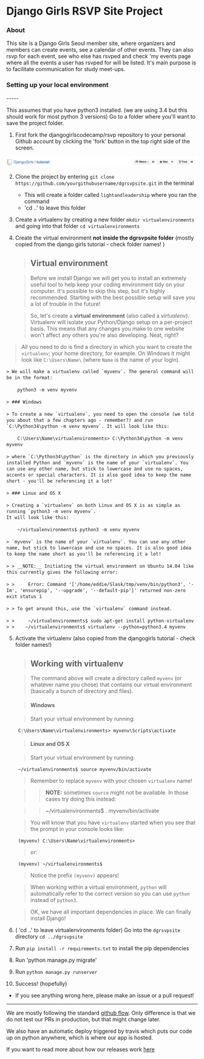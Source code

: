 <h1>Django Girls RSVP Site Project</h1>

<h3>About</h3>
<p>This site is a Django Girls Seoul member site, where organizers and members can create events, see a calendar of other events. They can also rsvp for each event, see who else has rsvped and check 'my events page where all the events a user has rsvped for will be listed. It's main purpose is to facilitate communication for study meet-ups. </h3>

<h3>Setting up your local environment</h3>
-----

<p>This assumes that you have python3 installed. (we are using 3.4 but this should work for most python 3 versions)
Go to a folder where you'll want to save the project folder. </p>

1. First fork the djangogirlscodecamp/rsvp repository to your personal Github account by clicking the 'fork' button in the top right side of the screen. 
<img src="https://github.com/DjangoGirls/tutorial/blob/master/contributing/images/fork.png">

2. Clone the project by entering `git clone https://github.com/yourgithubusername/dgrsvpsite.git` in the terminal
    - This will create a folder called `lightandleadership` where you ran the command
    - 'cd ..' to leave this folder

3. Create a virtualenv by creating a new folder `mkdir virtualenvironments` and going into that folder `cd virtualenvironments` 

4. Create the virtual environment <strong> not inside the dgrsvpsite folder</strong> (mostly copied from the django girls tutorial - check folder names! )
    > ## Virtual environment

    > Before we install Django we will get you to install an extremely useful tool to help keep your coding environment tidy on your computer. It's possible to skip this step, but it's highly recommended. Starting with the best possible setup will save you a lot of trouble in the future!

    > So, let's create a **virtual environment** (also called a *virtualenv*). Virtualenv will isolate your Python/Django setup on a per-project basis. This means that any changes you make to one website won't affect any others you're also developing. Neat, right?
> All you need to do is find a directory in which you want to create the `virtualenv`; your home directory, for example. On Windows it might look like `C:\Users\Name\` (where `Name` is the name of your login).

    > We will make a virtualenv called `myvenv`. The general command will be in the format:

        python3 -m venv myvenv

    > ### Windows

    > To create a new `virtualenv`, you need to open the console (we told you about that a few chapters ago - remember?) and run `C:\Python34\python -m venv myvenv`. It will look like this:

        C:\Users\Name\virtualenvironments> C:\Python34\python -m venv myvenv

    > where `C:\Python34\python` is the directory in which you previously installed Python and `myvenv` is the name of your `virtualenv`. You can use any other name, but stick to lowercase and use no spaces, accents or special characters. It is also good idea to keep the name short - you'll be referencing it a lot!

    > ### Linux and OS X

    > Creating a `virtualenv` on both Linux and OS X is as simple as running `python3 -m venv myvenv`.
    It will look like this:

        ~/virtualenvironments$ python3 -m venv myvenv

    > `myvenv` is the name of your `virtualenv`. You can use any other name, but stick to lowercase and use no spaces. It is also good idea to keep the name short as you'll be referencing it a lot!

    > > __NOTE:__ Initiating the virtual environment on Ubuntu 14.04 like this currently gives the following error:

    > >     Error: Command '['/home/eddie/Slask/tmp/venv/bin/python3', '-Im', 'ensurepip', '--upgrade', '--default-pip']' returned non-zero exit status 1

    > > To get around this, use the `virtualenv` command instead.

    > >     ~/virtualenvironments$ sudo apt-get install python-virtualenv
    > >    ~/virtualenvironments$ virtualenv --python=python3.4 myvenv

5. Activate the virtualenv (also copied from the djangogirls tutorial - check folder names!)
    > ## Working with virtualenv

    > The command above will create a directory called `myvenv` (or whatever name you chose) that contains our virtual environment (basically a bunch of directory and files). 

    > #### Windows 

    > Start your virtual environment by running:

        C:\Users\Name\virtualenvironments> myvenv\Scripts\activate

    > #### Linux and OS X 

    > Start your virtual environment by running:

        ~/virtualenvironments$ source myvenv/bin/activate

    > Remember to replace `myvenv` with your chosen `virtualenv` name!

    > > __NOTE:__ sometimes `source` might not be available. In those cases try doing this instead:

    > >    ~/virtualenvironments$ . myvenv/bin/activate

    > You will know that you have `virtualenv` started when you see that the prompt in your console looks like:

        (myvenv) C:\Users\Name\virtualenvironments>

    > or:

        (myvenv) ~/virtualenvironments$

    > Notice the prefix `(myvenv)` appears!

    > When working within a virtual environment, `python` will automatically refer to the correct version so you can use `python` instead of `python3`.

    > OK, we have all important dependencies in place. We can finally install Django!
    

6. ( 'cd ..' to leave virtualenvironments folder) Go into the `dgrsvpsite` directory `cd ../dgrsvpsite`

7. Run `pip install -r requirements.txt` to install the pip dependencies
8. Run 'python manage.py migrate'

9. Run `python manage.py runserver`

10. Success! (hopefully)

* If you see anything wrong here, please make an issue or a pull request!



---

We are mostly following the standard [github flow](https://guides.github.com/introduction/flow/). Only difference is that we do not test our PRs in production, but that might change later.

We also have an automatic deploy triggered by travis which puts our code up on python anywhere, which is where our app is hosted.

If you want to read more about how our releases work [here](releases.md)
